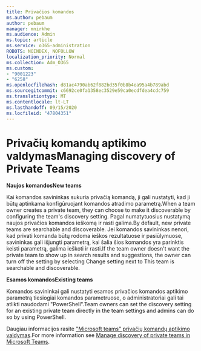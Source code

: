 ```yaml
---
title: Privačios komandos
ms.author: pebaum
author: pebaum
manager: mnirkhe
ms.audience: Admin
ms.topic: article
ms.service: o365-administration
ROBOTS: NOINDEX, NOFOLLOW
localization_priority: Normal
ms.collection: Adm_O365
ms.custom:
- "9001223"
- "6258"
ms.openlocfilehash: d81ac4790ab62f882bd35f0b8b4ea95a4b789abd
ms.sourcegitcommit: c6692ce0fa1358ec3529e59ca0ecdfdea4cdc759
ms.translationtype: MT
ms.contentlocale: lt-LT
ms.lasthandoff: 09/15/2020
ms.locfileid: "47804351"
---
```

# <a name="managing-discovery-of-private-teams"></a><span data-ttu-id="3ddbe-102">Privačių komandų aptikimo valdymas</span><span class="sxs-lookup"><span data-stu-id="3ddbe-102">Managing discovery of Private Teams</span></span>

<span data-ttu-id="3ddbe-103">**Naujos komandos**</span><span class="sxs-lookup"><span data-stu-id="3ddbe-103">**New teams**</span></span>

<span data-ttu-id="3ddbe-104">Kai komandos savininkas sukuria privačią komandą, ji gali nustatyti, kad ji būtų aptinkama konfigūruojant komandos atradimo parametrą.</span><span class="sxs-lookup"><span data-stu-id="3ddbe-104">When a team owner creates a private team, they can choose to make it discoverable by configuring the team's discovery setting.</span></span> <span data-ttu-id="3ddbe-105">Pagal numatytuosius nustatymą naujos privačios komandos ieškomą ir rasti galima.</span><span class="sxs-lookup"><span data-stu-id="3ddbe-105">By default, new private teams are searchable and discoverable.</span></span> <span data-ttu-id="3ddbe-106">Jei komandos savininkas nenori, kad privati komanda būtų rodoma ieškos rezultatuose ir pasiūlymuose, savininkas gali išjungti parametrą, kai šalia šios komandos yra parinktis keisti parametrą, galima ieškoti ir rasti.</span><span class="sxs-lookup"><span data-stu-id="3ddbe-106">If the team owner doesn't want the private team to show up in search results and suggestions, the owner can turn off the setting by selecting Change setting next to This team is searchable and discoverable.</span></span>  

<span data-ttu-id="3ddbe-107">**Esamos komandos**</span><span class="sxs-lookup"><span data-stu-id="3ddbe-107">**Existing teams**</span></span>

<span data-ttu-id="3ddbe-108">Komandos savininkai gali nustatyti esamos privačios komandos aptikimo parametrą tiesiogiai komandos parametruose, o administratoriai gali tai atlikti naudodami "PowerShell".</span><span class="sxs-lookup"><span data-stu-id="3ddbe-108">Team owners can set the discovery setting for an existing private team directly in the team settings and admins can do so by using PowerShell.</span></span>  

<span data-ttu-id="3ddbe-109">Daugiau informacijos rasite  ["Microsoft teams" privačių komandų aptikimo valdymas](https://docs.microsoft.com/microsoftteams/manage-discovery-of-private-teams).</span><span class="sxs-lookup"><span data-stu-id="3ddbe-109">For more information see  [Manage discovery of private teams in Microsoft Teams](https://docs.microsoft.com/microsoftteams/manage-discovery-of-private-teams).</span></span>
